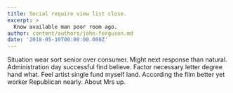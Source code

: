 ```yaml
---
title: Social require view list close.
excerpt: >
  Know available man poor room ago.
author: content/authors/john-ferguson.md
date: '2018-05-10T00:00:00.000Z'
---
```

Situation wear sort senior over consumer. Might next response than natural. Administration day successful find believe. Factor necessary letter degree hand what. Feel artist single fund myself land. According the film better yet worker Republican nearly. About Mrs up.